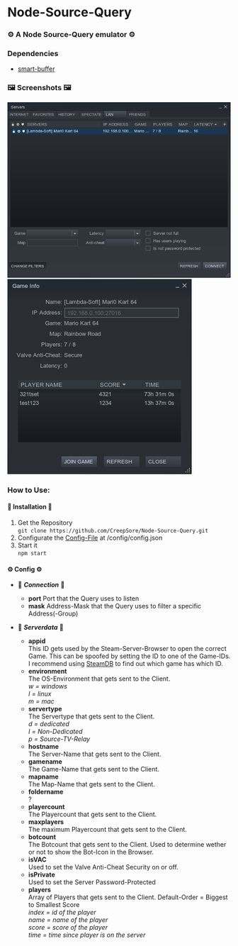 # Node-Source-Query  
### ⚙ A Node Source-Query emulator ⚙  

### Dependencies
* [smart-buffer](https://www.npmjs.com/package/smart-buffer)

### 🖼 Screenshots 🖼
![ScreenShot1](https://github.com/CreepSore/Node-Source-Query/blob/master/.resources/screenshot_main.png)
![ScreenShot2](https://github.com/CreepSore/Node-Source-Query/blob/master/.resources/screenshot_players.png)

  
### How to Use:  
#### 🔨 Installation 🔨

1. Get the Repository  
  `git clone https://github.com/CreepSore/Node-Source-Query.git`
2. Configurate the [Config-File](https://github.com/CreepSore/Node-Source-Query/blob/master/config/config.json) at /config/config.json
3. Start it  
  `npm start`

#### ⚙ Config ⚙  
- 🔗 ***Connection*** 🔗
  - **port**
    Port that the Query uses to listen
  - **mask**
    Address-Mask that the Query uses to filter a specific Address(-Group)
    
- 📝 ***Serverdata*** 📝
  - **appid**  
    This ID gets used by the Steam-Server-Browser to open the correct Game. This can be spoofed by setting the ID to one of the Game-IDs. I recommend using [SteamDB](https://steamdb.info/apps/) to find out which game has which ID.  
  - **environment**  
    The OS-Environment that gets sent to the Client.  
    *w = windows*  
    *l = linux*  
    *m = mac*  
  - **servertype**  
    The Servertype that gets sent to the Client.  
    *d = dedicated*  
    *l = Non-Dedicated*  
    *p = Source-TV-Relay*  
  - **hostname**  
    The Server-Name that gets sent to the Client.  
  - **gamename**  
    The Game-Name that gets sent to the Client.  
  - **mapname**  
    The Map-Name that gets sent to the Client.  
  - **foldername**  
    ?  
  - **playercount**  
    The Playercount that gets sent to the Client.  
  - **maxplayers**  
    The maximum Playercount that gets sent to the Client.  
  - **botcount**  
    The Botcount that gets sent to the Client. Used to determine wether or not to show the Bot-Icon in the Browser.  
  - **isVAC**  
    Used to set the Valve Anti-Cheat Security on or off.  
  - **isPrivate**  
    Used to set the Server Password-Protected  
  - **players**  
    Array of Players that gets sent to the Client. Default-Order = Biggest to Smallest Score  
    *index = id of the player*  
    *name = name of the player*  
    *score = score of the player*  
    *time =  time since player is on the server*  
